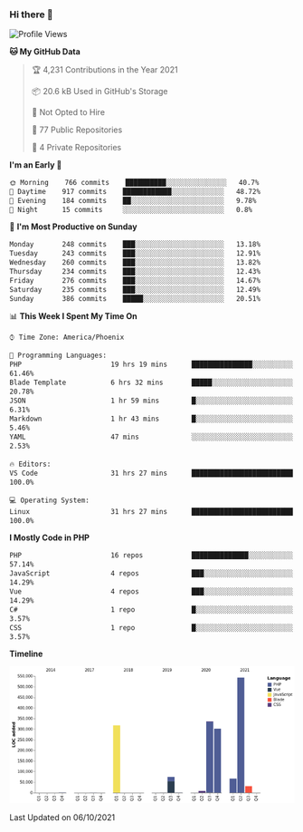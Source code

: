 ### Hi there 👋

<!--START_SECTION:waka-->
![Profile Views](http://img.shields.io/badge/Profile%20Views-0-blue)

**🐱 My GitHub Data** 

> 🏆 4,231 Contributions in the Year 2021
 > 
> 📦 20.6 kB Used in GitHub's Storage 
 > 
> 🚫 Not Opted to Hire
 > 
> 📜 77 Public Repositories 
 > 
> 🔑 4 Private Repositories  
 > 
**I'm an Early 🐤** 

```text
🌞 Morning    766 commits    ██████████░░░░░░░░░░░░░░░   40.7% 
🌆 Daytime    917 commits    ████████████░░░░░░░░░░░░░   48.72% 
🌃 Evening    184 commits    ██░░░░░░░░░░░░░░░░░░░░░░░   9.78% 
🌙 Night      15 commits     ░░░░░░░░░░░░░░░░░░░░░░░░░   0.8%

```
📅 **I'm Most Productive on Sunday** 

```text
Monday       248 commits    ███░░░░░░░░░░░░░░░░░░░░░░   13.18% 
Tuesday      243 commits    ███░░░░░░░░░░░░░░░░░░░░░░   12.91% 
Wednesday    260 commits    ███░░░░░░░░░░░░░░░░░░░░░░   13.82% 
Thursday     234 commits    ███░░░░░░░░░░░░░░░░░░░░░░   12.43% 
Friday       276 commits    ███░░░░░░░░░░░░░░░░░░░░░░   14.67% 
Saturday     235 commits    ███░░░░░░░░░░░░░░░░░░░░░░   12.49% 
Sunday       386 commits    █████░░░░░░░░░░░░░░░░░░░░   20.51%

```


📊 **This Week I Spent My Time On** 

```text
⌚︎ Time Zone: America/Phoenix

💬 Programming Languages: 
PHP                      19 hrs 19 mins      ███████████████░░░░░░░░░░   61.46% 
Blade Template           6 hrs 32 mins       █████░░░░░░░░░░░░░░░░░░░░   20.78% 
JSON                     1 hr 59 mins        █░░░░░░░░░░░░░░░░░░░░░░░░   6.31% 
Markdown                 1 hr 43 mins        █░░░░░░░░░░░░░░░░░░░░░░░░   5.46% 
YAML                     47 mins             ░░░░░░░░░░░░░░░░░░░░░░░░░   2.53%

🔥 Editors: 
VS Code                  31 hrs 27 mins      █████████████████████████   100.0%

💻 Operating System: 
Linux                    31 hrs 27 mins      █████████████████████████   100.0%

```

**I Mostly Code in PHP** 

```text
PHP                      16 repos            ██████████████░░░░░░░░░░░   57.14% 
JavaScript               4 repos             ███░░░░░░░░░░░░░░░░░░░░░░   14.29% 
Vue                      4 repos             ███░░░░░░░░░░░░░░░░░░░░░░   14.29% 
C#                       1 repo              █░░░░░░░░░░░░░░░░░░░░░░░░   3.57% 
CSS                      1 repo              █░░░░░░░░░░░░░░░░░░░░░░░░   3.57%

```


**Timeline**

![Chart not found](https://raw.githubusercontent.com/mikebronner/mikebronner/master/charts/bar_graph.png) 


 Last Updated on 06/10/2021
<!--END_SECTION:waka-->

<!--
**mikebronner/mikebronner** is a ✨ _special_ ✨ repository because its `README.md` (this file) appears on your GitHub profile.

Here are some ideas to get you started:

- 🔭 I’m currently working on ...
- 🌱 I’m currently learning ...
- 👯 I’m looking to collaborate on ...
- 🤔 I’m looking for help with ...
- 💬 Ask me about ...
- 📫 How to reach me: ...
- 😄 Pronouns: ...
- ⚡ Fun fact: ...
-->
